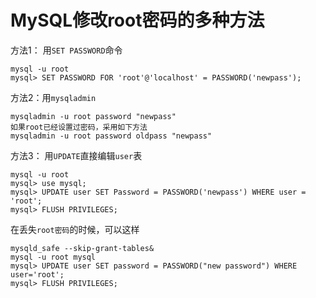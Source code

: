 # MySQL修改root密码的多种方法

方法1： 用`SET PASSWORD`命令

```text
mysql -u root
mysql> SET PASSWORD FOR 'root'@'localhost' = PASSWORD('newpass');
```

方法2：用`mysqladmin`

```text
mysqladmin -u root password "newpass"
如果root已经设置过密码，采用如下方法
mysqladmin -u root password oldpass "newpass"
```

方法3： 用`UPDATE`直接编辑`user`表

```text
mysql -u root
mysql> use mysql;
mysql> UPDATE user SET Password = PASSWORD('newpass') WHERE user = 'root';
mysql> FLUSH PRIVILEGES;
```

在丢失`root密码`的时候，可以这样

```text
mysqld_safe --skip-grant-tables&
mysql -u root mysql
mysql> UPDATE user SET password = PASSWORD("new password") WHERE user='root';
mysql> FLUSH PRIVILEGES;
```

